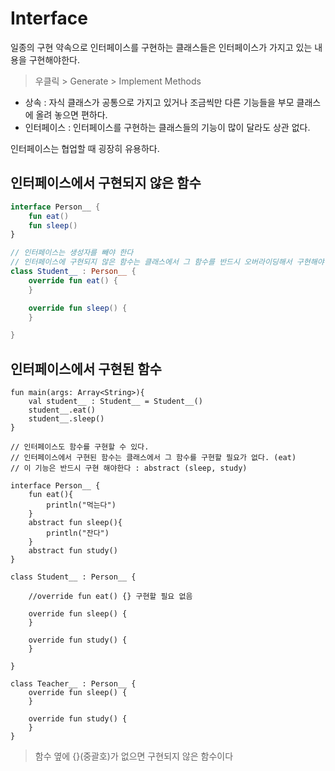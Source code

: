 # Interface
일종의 구현 약속으로 인터페이스를 구현하는 클래스들은 인터페이스가 가지고 있는 내용을 구현해야한다. 
> 우클릭 > Generate > Implement Methods  

* 상속 : 자식 클래스가 공통으로 가지고 있거나 조금씩만 다른 기능들을 부모 클래스에 올려 놓으면 편하다.  
* 인터페이스 : 인터페이스를 구현하는 클래스들의 기능이 많이 달라도 상관 없다.

인터페이스는 협업할 때 굉장히 유용하다.

## 인터페이스에서 구현되지 않은 함수

```kotlin
interface Person__ {
    fun eat()
    fun sleep()
}

// 인터페이스는 생성자를 빼야 한다
// 인터페이스에 구현되지 않은 함수는 클래스에서 그 함수를 반드시 오버라이딩해서 구현해야 한다. (eat, sleep)
class Student__ : Person__ {
    override fun eat() {
    }

    override fun sleep() {
    }

}
```

## 인터페이스에서 구현된 함수

```
fun main(args: Array<String>){
    val student__ : Student__ = Student__()
    student__.eat()
    student__.sleep()
}

// 인터페이스도 함수를 구현할 수 있다.
// 인터페이스에서 구현된 함수는 클래스에서 그 함수를 구현할 필요가 없다. (eat)
// 이 기능은 반드시 구현 해야한다 : abstract (sleep, study)

interface Person__ {
    fun eat(){
        println("먹는다")
    }
    abstract fun sleep(){
        println("잔다")
    }
    abstract fun study()
}

class Student__ : Person__ {

    //override fun eat() {} 구현할 필요 없음
    
    override fun sleep() {
    }

    override fun study() {
    }

}

class Teacher__ : Person__ {
    override fun sleep() {
    }

    override fun study() {
    }
}
```

> 함수 옆에 {}(중괄호)가 없으면 구현되지 않은 함수이다
